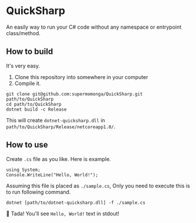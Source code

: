 # QuickSharp

An easily way to run your C# code without any namespace or entrypoint class/method.

## How to build

It's very easy.

1. Clone this repository into somewhere in your computer
1. Compile it.

```
git clone git@github.com:supermomonga/QuickSharp.git path/to/QuickSharp
cd path/to/QuickSharp
dotnet build -c Release
```

This will create `dotnet-quicksharp.dll` in `path/to/QuickSharp/Release/netcoreapp1.0/`.

## How to use

Create `.cs` file as you like. Here is example.

```
using System;
Console.WriteLine("Hello, World!");
```

Assuming this file is placed as `./sample.cs`, Only you need to execute this is to run following command.

```
dotnet [path/to/dotnet-quicksharp.dll] -f ./sample.cs
```

:tada: Tada! You'll see `Hello, World!` text in stdout!
